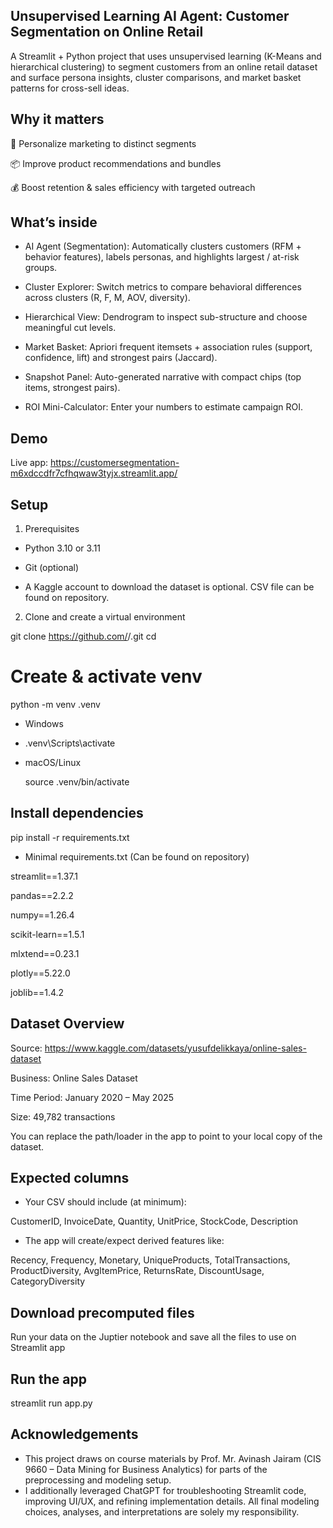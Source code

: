 ## Unsupervised Learning AI Agent: Customer Segmentation on Online Retail
A Streamlit + Python project that uses unsupervised learning (K-Means and hierarchical clustering) to segment customers from an online retail dataset and surface persona insights, cluster comparisons, and market basket patterns for cross-sell ideas.

## Why it matters
🎯 Personalize marketing to distinct segments

📦 Improve product recommendations and bundles

💰 Boost retention & sales efficiency with targeted outreach

## What’s inside
- AI Agent (Segmentation): Automatically clusters customers (RFM + behavior features), labels personas, and highlights largest / at-risk groups.

- Cluster Explorer: Switch metrics to compare behavioral differences across clusters (R, F, M, AOV, diversity).

- Hierarchical View: Dendrogram to inspect sub-structure and choose meaningful cut levels.

- Market Basket: Apriori frequent itemsets + association rules (support, confidence, lift) and strongest pairs (Jaccard).

- Snapshot Panel: Auto-generated narrative with compact chips (top items, strongest pairs).

- ROI Mini-Calculator: Enter your numbers to estimate campaign ROI.

## Demo
Live app: https://customersegmentation-m6xdccdfr7cfhqwaw3tyjx.streamlit.app/

## Setup
1) Prerequisites
- Python 3.10 or 3.11

- Git (optional)

- A Kaggle account to download the dataset is optional. CSV file can be found on repository.

2) Clone and create a virtual environment

git clone https://github.com/<you>/<repo>.git
cd <repo>

# Create & activate venv
python -m venv .venv
- Windows
- 
  .venv\Scripts\activate
- macOS/Linux
  
    source .venv/bin/activate

## Install dependencies 

pip install -r requirements.txt

- Minimal requirements.txt (Can be found on repository)
  
streamlit==1.37.1

pandas==2.2.2

numpy==1.26.4

scikit-learn==1.5.1

mlxtend==0.23.1

plotly==5.22.0

joblib==1.4.2


## Dataset Overview
Source: https://www.kaggle.com/datasets/yusufdelikkaya/online-sales-dataset

Business: Online Sales Dataset

Time Period: January 2020 – May 2025

Size: 49,782 transactions

You can replace the path/loader in the app to point to your local copy of the dataset.

## Expected columns
- Your CSV should include (at minimum):

CustomerID, InvoiceDate, Quantity, UnitPrice, StockCode, Description

- The app will create/expect derived features like:

Recency, Frequency, Monetary, UniqueProducts, TotalTransactions,
ProductDiversity, AvgItemPrice, ReturnsRate, DiscountUsage, CategoryDiversity

## Download precomputed files
Run your data on the Juptier notebook and save all the files to use on Streamlit app 

## Run the app
streamlit run app.py

## Acknowledgements
- This project draws on course materials by Prof. Mr. Avinash Jairam (CIS 9660 – Data Mining for Business Analytics) for parts of the preprocessing and modeling setup.
- I additionally leveraged ChatGPT for troubleshooting Streamlit code, improving UI/UX, and refining implementation details. All final modeling choices, analyses, and interpretations are solely my responsibility.
